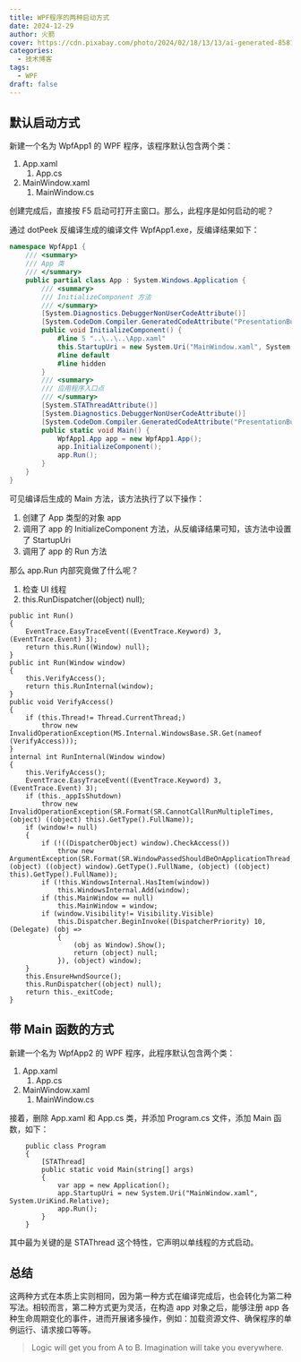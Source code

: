 ```yaml
---
title: WPF程序的两种启动方式
date: 2024-12-29
author: 火箭
cover: https://cdn.pixabay.com/photo/2024/02/18/13/13/ai-generated-8581182_1280.jpg
categories:
  - 技术博客
tags:
  - WPF
draft: false
---
```


<!--more-->
## 默认启动方式

新建一个名为 WpfApp1 的 WPF 程序，该程序默认包含两个类：

1. App.xaml
    1. App.cs
2. MainWindow.xaml
    1. MainWindow.cs

创建完成后，直接按 F5 启动可打开主窗口。那么，此程序是如何启动的呢？

通过 dotPeek 反编译生成的编译文件 WpfApp1.exe，反编译结果如下：

```csharp
namespace WpfApp1 {
    /// <summary>
    /// App 类
    /// </summary>
    public partial class App : System.Windows.Application {
        /// <summary>
        /// InitializeComponent 方法
        /// </summary>
        [System.Diagnostics.DebuggerNonUserCodeAttribute()]
        [System.CodeDom.Compiler.GeneratedCodeAttribute("PresentationBuildTasks", "8.0.5.0")]
        public void InitializeComponent() {
            #line 5 "..\..\..\App.xaml"
            this.StartupUri = new System.Uri("MainWindow.xaml", System.UriKind.Relative);
            #line default
            #line hidden
        }
        /// <summary>
        /// 应用程序入口点
        /// </summary>
        [System.STAThreadAttribute()]
        [System.Diagnostics.DebuggerNonUserCodeAttribute()]
        [System.CodeDom.Compiler.GeneratedCodeAttribute("PresentationBuildTasks", "8.0.5.0")]
        public static void Main() {
            WpfApp1.App app = new WpfApp1.App();
            app.InitializeComponent();
            app.Run();
        }
    }
}
```

可见编译后生成的 Main 方法，该方法执行了以下操作：

1. 创建了 App 类型的对象 app
2. 调用了 app 的 InitializeComponent 方法，从反编译结果可知，该方法中设置了 StartupUri
3. 调用了 app 的 Run 方法

那么 app.Run 内部究竟做了什么呢？

1. 检查 UI 线程
2. this.RunDispatcher((object) null);

```
public int Run()
{
    EventTrace.EasyTraceEvent((EventTrace.Keyword) 3, (EventTrace.Event) 3);
    return this.Run((Window) null);
}
public int Run(Window window)
{
    this.VerifyAccess();
    return this.RunInternal(window);
}
public void VerifyAccess()
{
    if (this.Thread!= Thread.CurrentThread;)
        throw new InvalidOperationException(MS.Internal.WindowsBase.SR.Get(nameof (VerifyAccess)));
}
internal int RunInternal(Window window)
{
    this.VerifyAccess();
    EventTrace.EasyTraceEvent((EventTrace.Keyword) 3, (EventTrace.Event) 3);
    if (this._appIsShutdown)
        throw new InvalidOperationException(SR.Format(SR.CannotCallRunMultipleTimes, (object) ((object) this).GetType().FullName));
    if (window!= null)
    {
        if (!((DispatcherObject) window).CheckAccess())
            throw new ArgumentException(SR.Format(SR.WindowPassedShouldBeOnApplicationThread, (object) ((object) window).GetType().FullName, (object) ((object) this).GetType().FullName));
        if (!this.WindowsInternal.HasItem(window))
            this.WindowsInternal.Add(window);
        if (this.MainWindow == null)
            this.MainWindow = window;
        if (window.Visibility!= Visibility.Visible)
            this.Dispatcher.BeginInvoke((DispatcherPriority) 10, (Delegate) (obj =>
            {
                (obj as Window).Show();
                return (object) null;
            }), (object) window);
    }
    this.EnsureHwndSource();
    this.RunDispatcher((object) null);
    return this._exitCode;
}

```

## 带 Main 函数的方式

新建一个名为 WpfApp2 的 WPF 程序，此程序默认包含两个类：

1. App.xaml
    1. App.cs
2. MainWindow.xaml
    1. MainWindow.cs

接着，删除 App.xaml 和 App.cs 类，并添加 Program.cs 文件，添加 Main 函数，如下：

```
    public class Program
    {
        [STAThread]
        public static void Main(string[] args)
        {
            var app = new Application();
            app.StartupUri = new System.Uri("MainWindow.xaml", System.UriKind.Relative);
            app.Run();
        }
    }

```

其中最为关键的是 STAThread 这个特性，它声明以单线程的方式启动。

## 总结

这两种方式在本质上实则相同，因为第一种方式在编译完成后，也会转化为第二种写法。相较而言，第二种方式更为灵活，在构造 app 对象之后，能够注册 app 各种生命周期变化的事件，进而开展诸多操作，例如：加载资源文件、确保程序的单例运行、请求接口等等。

> Logic will get you from A to B. Imagination will take you everywhere.
>

